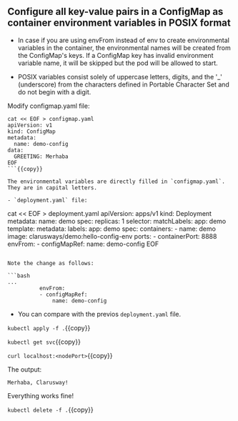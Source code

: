 ## Configure all key-value pairs in a ConfigMap as container environment variables in POSIX format

- In case if you are using envFrom  instead of env  to create environmental variables in the container, the environmental names will be created from the ConfigMap's keys. If a ConfigMap  key has invalid environment variable name, it will be skipped but the pod will be allowed to start. 

- POSIX variables consist solely of uppercase letters, digits, and the '_' (underscore) from the characters defined in Portable Character Set and do not begin with a digit.

Modify configmap.yaml file:

```
cat << EOF > configmap.yaml
apiVersion: v1
kind: ConfigMap
metadata:
  name: demo-config
data:
  GREETING: Merhaba
EOF
```{{copy}}

The environmental variables are directly filled in `configmap.yaml`. They are in capital letters.

- `deployment.yaml` file:

```
cat << EOF > deployment.yaml
apiVersion: apps/v1
kind: Deployment
metadata:
  name: demo
spec:
  replicas: 1
  selector:
    matchLabels:
      app: demo
  template:
    metadata:
      labels:
        app: demo
    spec:
      containers:
        - name:  demo
          image: clarusways/demo:hello-config-env
          ports:
            - containerPort: 8888
          envFrom:
          - configMapRef:
              name: demo-config
EOF
```{{copy}}

Note the change as follows:

```bash
...
          envFrom:
          - configMapRef:
              name: demo-config
```

- You can compare with the previos `deployment.yaml` file.

`kubectl apply -f .`{{copy}}

`kubectl get svc`{{copy}}

`curl localhost:<nodePort>`{{copy}}

The output:

```
Merhaba, Clarusway!
```

Everything works fine!

`kubectl delete -f .`{{copy}}